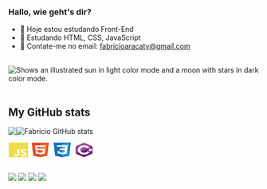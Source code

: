 ### Hallo, wie geht's dir?
- 🔭 Hoje estou estudando Front-End
- 🌱 Estudando HTML, CSS, JavaScript
- 💬 Contate-me no email: fabricioaracaty@gmail.com
<div style="display: inline_block"><br>
      
<picture>
  <source media="(prefers-color-scheme: dark)" height="300" width="900" srcset="https://raw.githubusercontent.com/FabricioAracaty/Images/master/front-end.gif">
  <img alt="Shows an illustrated sun in light color mode and a moon with stars in dark color mode." src="">
</picture>
  
  <div style="display: inline_block"><br>
    
  ## My GitHub stats
  
<img align="left" src="https://github-readme-stats.vercel.app/api/top-langs/?username=FabricioAracaty&langs_count=9&layout=compact&theme=synthwave&hide=java,scss,gdscript" />
 
  ![Fabricio GitHub stats](https://github-readme-stats.vercel.app/api?username=FabricioAracaty&show_icons=true&theme=synthwave&count_private=true)
  
  
 <img align="center" alt="Fabricio-Js" height="30" width="40" src="https://raw.githubusercontent.com/devicons/devicon/master/icons/javascript/javascript-plain.svg">
  <img align="center" alt="Fabricio-Ts" height="30" width="40" src="https://raw.githubusercontent.com/devicons/devicon/master/icons/html5/html5-original.svg">
  <img align="center" alt="Fabricio-CSS" height="30" width="40" src="https://raw.githubusercontent.com/devicons/devicon/master/icons/css3/css3-original.svg">
  <img align="center" alt="Fabricio-Python" height="30" width="40" src="https://raw.githubusercontent.com/devicons/devicon/master/icons/csharp/csharp-original.svg">
  
  <div style="display: inline_block"><br>
    
  <a href="https://www.instagram.com/fabricioaracaty/"><img src="https://img.shields.io/badge/-Instagram-%23E4405F?style=for-the-badge&logo=instagram&logoColor=white" target="_blank"></a>
 	 <a href="https://discord.gg/h3EznQ8Y" target="_blank"><img src="https://img.shields.io/badge/Discord-7289DA?style=for-the-badge&logo=discord&logoColor=white" target="_blank"></a> 
  <a href="https://www.youtube.com/channel/UCL3VUrHQJ9HQJQl-bpdHgVg"><img src="https://img.shields.io/badge/YouTube-FF0000?style=for-the-badge&logo=youtube&logoColor=white" target="_blank"></a>
  <a href="https://www.linkedin.com/in/fabr%C3%ADcio-queiroz-aracaty-7b1261143/"><img src="https://img.shields.io/badge/-LinkedIn-%230077B5?style=for-the-badge&logo=linkedin&logoColor=white" target="_blank"></a> 
  
</div>
